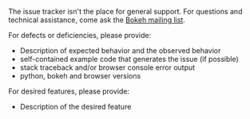 The issue tracker isn't the place for general support. For questions and
technical assistance, come ask the
[Bokeh mailing list](https://groups.google.com/a/continuum.io/forum/#!forum/bokeh).

For defects or deficiencies, please provide:
* Description of expected behavior and the observed behavior
* self-contained example code that generates the issue (if possible)
* stack traceback and/or browser console error output
* python, bokeh and browser versions

For desired features, please provide:
* Description of the desired feature
